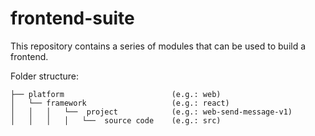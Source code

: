 # frontend-suite

This repository contains a series of modules that can be used to build a frontend.

Folder structure:

```
├── platform                        (e.g.: web)
│   └── framework                   (e.g.: react)
│   │   │   └──  project            (e.g.: web-send-message-v1)
│   │   │   │   └──  source code    (e.g.: src)
```

